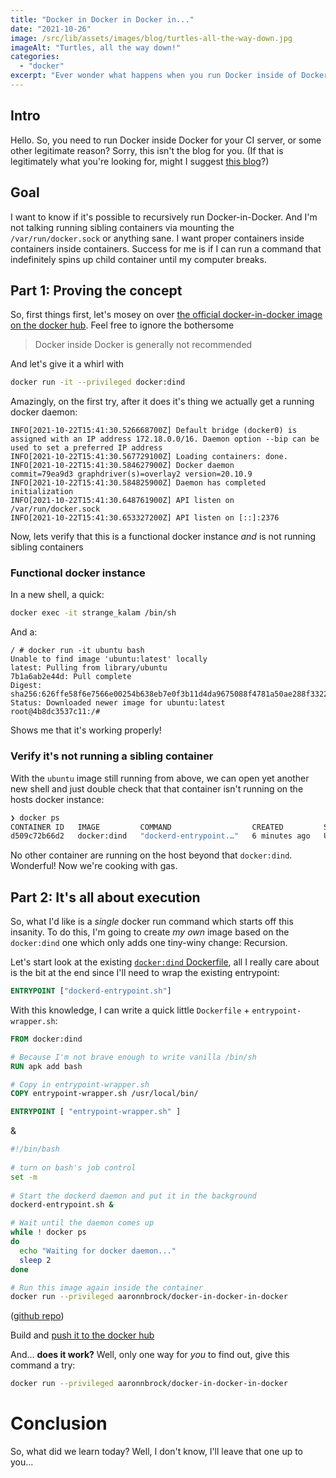 ```yaml
---
title: "Docker in Docker in Docker in..."
date: "2021-10-26"
image: /src/lib/assets/images/blog/turtles-all-the-way-down.jpg
imageAlt: "Turtles, all the way down!"
categories:
  - "docker"
excerpt: "Ever wonder what happens when you run Docker inside of Docker?  In this blog we explore that rabbit hole."
---
```


## Intro

Hello.  So, you need to run Docker inside Docker for your CI server, or some other legitimate reason?  Sorry, this isn't the blog for you.  (If that is legitimately what you're looking for, might I suggest [this blog](https://jpetazzo.github.io/2015/09/03/do-not-use-docker-in-docker-for-ci/)?)

## Goal

I want to know if it's possible to recursively run Docker-in-Docker.  And I'm not talking running sibling containers via mounting the `/var/run/docker.sock` or anything sane.  I want proper containers inside containers inside containers.  Success for me is if I can run a command that indefinitely spins up child container until my computer breaks.

## Part 1: Proving the concept
So, first things first, let's mosey on over [the official docker-in-docker image on the docker hub](https://hub.docker.com/_/docker).  Feel free to ignore the bothersome 

> Docker inside Docker is generally not recommended

And let's give it a whirl with
```bash
docker run -it --privileged docker:dind
```
Amazingly, on the first try, after it does it's thing we actually get a running docker daemon:
```
INFO[2021-10-22T15:41:30.526668700Z] Default bridge (docker0) is assigned with an IP address 172.18.0.0/16. Daemon option --bip can be used to set a preferred IP address 
INFO[2021-10-22T15:41:30.567729100Z] Loading containers: done.                    
INFO[2021-10-22T15:41:30.584627900Z] Docker daemon                                 commit=79ea9d3 graphdriver(s)=overlay2 version=20.10.9
INFO[2021-10-22T15:41:30.584825900Z] Daemon has completed initialization          
INFO[2021-10-22T15:41:30.648761900Z] API listen on /var/run/docker.sock           
INFO[2021-10-22T15:41:30.653327200Z] API listen on [::]:2376                      
```

Now, lets verify that this is a functional docker instance _and_ is not running sibling containers
### Functional docker instance
In a new shell, a quick:
```bash
docker exec -it strange_kalam /bin/sh
```
And a:
```docker
/ # docker run -it ubuntu bash
Unable to find image 'ubuntu:latest' locally
latest: Pulling from library/ubuntu
7b1a6ab2e44d: Pull complete 
Digest: sha256:626ffe58f6e7566e00254b638eb7e0f3b11d4da9675088f4781a50ae288f3322
Status: Downloaded newer image for ubuntu:latest
root@4b8dc3537c11:/# 
```
Shows me that it's working properly!

### Verify it's not running a sibling container
With the `ubuntu` image still running from above, we can open yet another new shell and just double check that that container isn't running on the hosts docker instance:
```bash
❯ docker ps
CONTAINER ID   IMAGE         COMMAND                  CREATED         STATUS         PORTS           NAMES
d509c72b66d2   docker:dind   "dockerd-entrypoint.…"   6 minutes ago   Up 6 minutes   2375-2376/tcp   strange_kalam
```
No other container are running on the host beyond that `docker:dind`. Wonderful!  Now we're cooking with gas.

## Part 2: It's all about execution
So, what I'd like is a _single_ docker run command which starts off this insanity.  To do this, I'm going to create _my own_ image based on the `docker:dind` one which only adds one tiny-winy change: Recursion.

Let's start look at the existing [`docker:dind` Dockerfile](https://github.com/docker-library/docker/blob/8baa881aab85f8398d2edbbcc0da4bd1f556dd98/20.10/dind/Dockerfile), all I really care about is the bit at the end since I'll need to wrap the existing entrypoint:
```Dockerfile
ENTRYPOINT ["dockerd-entrypoint.sh"]
```

With this knowledge, I can write a quick little `Dockerfile` + `entrypoint-wrapper.sh`:

```Dockerfile
FROM docker:dind

# Because I'm not brave enough to write vanilla /bin/sh
RUN apk add bash

# Copy in entrypoint-wrapper.sh
COPY entrypoint-wrapper.sh /usr/local/bin/

ENTRYPOINT [ "entrypoint-wrapper.sh" ]
```
&
```bash
#!/bin/bash
  
# turn on bash's job control
set -m
  
# Start the dockerd daemon and put it in the background
dockerd-entrypoint.sh &

# Wait until the daemon comes up
while ! docker ps
do 
  echo "Waiting for docker daemon..."
  sleep 2
done

# Run this image again inside the container
docker run --privileged aaronnbrock/docker-in-docker-in-docker
```
([github repo](https://github.com/AaronNBrock/docker-in-docker-in-docker))

Build and [push it to the docker hub](https://hub.docker.com/r/aaronnbrock/docker-in-docker-in-docker)

And... **does it work?**  Well, only one way for _you_ to find out, give this command a try:

```bash
docker run --privileged aaronnbrock/docker-in-docker-in-docker
```

# Conclusion
So, what did we learn today?  Well, I don't know, I'll leave that one up to you...

